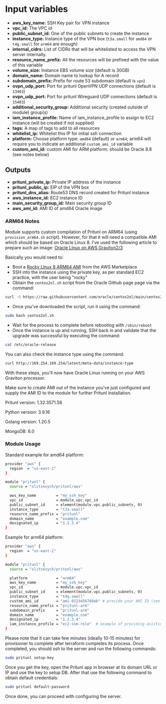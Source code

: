 # Input variables

- **aws_key_name:** SSH Key pair for VPN instance
- **vpc_id:** The VPC id
- **public_subnet_id:** One of the public subnets to create the instance
- **instance_type:** Instance type of the VPN box (`t3a.small` for `amd64` or `t4g.small` for `arm64` are enough)
- **internal_cidrs:** List of CIDRs that will be whitelisted to access the VPN server internally.
- **resource_name_prefix:** All the resources will be prefixed with the value of this variable
- **volume_size:** Instance EBS volume size (default is 30GB)
- **domain_name:** Domain name to lookup for A record
- **subdomain_prefix:** Prefix for route 53 subdomain (default is `vpn`)
- **ovpn_udp_port:** Port for pritunl OpenVPN UDP connections (default is `13403`)
- **ovpn_udp_port:** Port for pritunl Wireguard UDP connections (default is `15403`)
- **additional_security_group:** Additional security (created outside of module) group(s)
- **iam_instance_profile:** Name of iam_instance_profile to assign to EC2 instance (will be created if not supplied)
- **tags:** A map of tags to add to all resources
- **whitelist_ip:** Whitelist this IP for initial ssh connection
- **platform:** Choose platform type: `amd64` (default) or `arm64`; arm64 will require you to indicate an additional `custom_ami_id` variable
- **custom_ami_id:** custom AMI for ARM platform: should be Oracle 8.8 (see notes below)

## Outputs

- **pritunl_private_ip:** Private IP address of the instance
- **pritunl_public_ip:** EIP of the VPN box
- **pritunl_dns_alias:** Route53 DNS record created for Pritunl instance
- **aws_instance_id:** EC2 instance ID
- **main_security_group_id:** Main security group ID
- **aws_ami_id:** AMI ID of amd64 Oracle image

### ARM64 Notes

Module supports custom compilation of Pritunl on ARM64 (using `provision_arm64.sh` script).
However, for that it will need a compatible AMI which should be based on Oracle Linux 8.
I've used the following article to prepare such an image: [Oracle Linux on AWS Graviton2/3](https://www.linkedin.com/pulse/oracle-linux-aws-graviton23-orlando-andico)

Basically you would need to:

- Boot a [Rocky Linux 8 ARM64 AMI](https://aws.amazon.com/marketplace/pp/prodview-uzg6o44ep3ugw) from the AWS Marketplace
- SSH into the instance using the private key, as per standard EC2 practice, with the user being "rocky"
- Obtain the `centos2ol.sh` script from the Oracle Github page page via the command:
  
```bash
curl -O https://raw.githubusercontent.com/oracle/centos2ol/main/centos2ol.sh
```

- Once you've downloaded the script, run it using the command:
  
```bash
sudo bash centos2ol.sh
```

- Wait for the process to complete before rebooting with `/sbin/reboot`
- Once the instance is up and running, SSH back in and validate that the upgrade was successful by executing the command:

```bash
cat /etc/oracle-release
```

You can also check the instance type using the command:

```bash
curl http://169.254.169.254/latest/meta-data/instance-type
```

With these steps, you'll now have Oracle Linux running on your AWS Graviton processor.

Make sure to create AMI out of the instance you've just configured and supply the AMI ID to the module for further Pritunl installation.

Pritunl version: 1.32.3571.58

Python version: 3.9.16

Golang version: 1.20.5

MongoDB: 6.0

### Module Usage

Standard example for amd64 platform:

```bash
provider "aws" {
  region  = "us-east-2"
}

module "pritunl" {
  source = "slitsevych/pritunl/aws"

  aws_key_name         = "my_ssh_key"
  vpc_id               = module.vpc.vpc_id
  public_subnet_id     = element(module.vpc.public_subnets, 0)
  instance_type        = "t3a.small"
  resource_name_prefix = "pritunl"
  domain_name          = "example.com"
  designated_ip        = "1.2.3.4"
}
```

Example for arm64 platform:

```bash
provider "aws" {
  region  = "us-east-2"
}

module "pritunl" {
  source = "slitsevych/pritunl/aws"

  platform             = "arm64"
  aws_key_name         = "my_ssh_key"
  vpc_id               = module.vpc.vpc_id
  public_subnet_id     = element(module.vpc.public_subnets, 0)
  instance_type        = "t4g.small"
  custom_ami_id        = "ami-0123456789ab" # provide your AMI ID (see ARM64 Notes)
  resource_name_prefix = "pritunl-arm"
  subdomain_prefix     = "pritunl-arm"
  domain_name          = "example.com"
  designated_ip        = "1.2.3.4"
  iam_instance_profile = "ec2-ssm-role"  # example of providing existing IAM instance profile
}
```

Please note that it can take few minutes (ideally 10-15 minutes) for provisioner to complete after terraform completes its process.
Once completed, you should ssh to the server and run the following commands:

```bash
sudo pritunl setup-key
```

Once you get the key, open the Pritunl app in browser at its domain URL or IP and use the key to setup DB.
After that use the following command to obtain default credentials:

```bash
sudo pritunl default-password
```

Once done, you can proceed with configuring the server.
